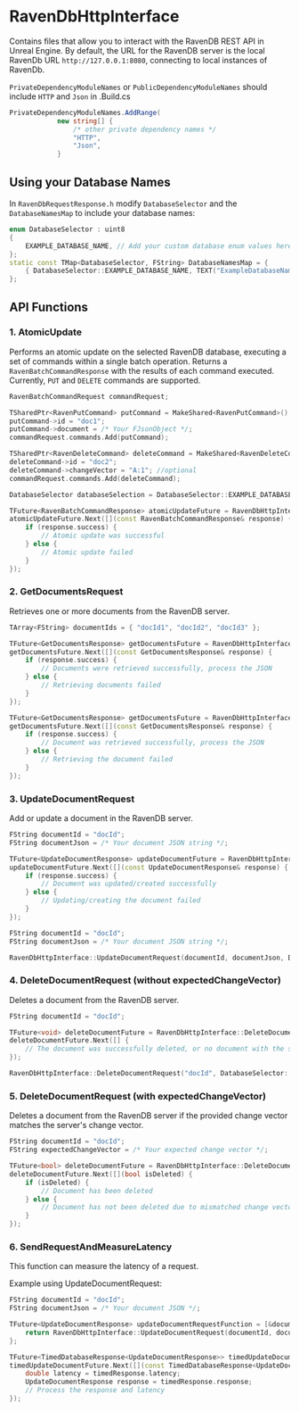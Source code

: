 # RavenDbHttpInterface

Contains files that allow you to interact with the RavenDB REST API in Unreal Engine. By default, the URL for the RavenDB server is the local RavenDb URL `http://127.0.0.1:8080`, connecting to local instances of RavenDb.

`PrivateDependencyModuleNames` or `PublicDependencyModuleNames` should include `HTTP` and `Json` in .Build.cs
```cs
PrivateDependencyModuleNames.AddRange(
            new string[] {         
                /* other private dependency names */       
                "HTTP",
                "Json",
            }
```

## Using your Database Names

In `RavenDbRequestResponse.h` modify `DatabaseSelector` and the `DatabaseNamesMap` to include your database names:
```cpp
enum DatabaseSelector : uint8
{
    EXAMPLE_DATABASE_NAME, // Add your custom database enum values here
};
static const TMap<DatabaseSelector, FString> DatabaseNamesMap = {
    { DatabaseSelector::EXAMPLE_DATABASE_NAME, TEXT("ExampleDatabaseName") },  // Add your custom database names here
};
```

## API Functions

### 1. AtomicUpdate

Performs an atomic update on the selected RavenDB database, executing a set of commands within a single batch operation. Returns a `RavenBatchCommandResponse` with the results of each command executed. Currently, `PUT` and `DELETE` commands are supported.

```cpp
RavenBatchCommandRequest commandRequest;

TSharedPtr<RavenPutCommand> putCommand = MakeShared<RavenPutCommand>();
putCommand->id = "doc1";
putCommand->document = /* Your FJsonObject */;
commandRequest.commands.Add(putCommand);

TSharedPtr<RavenDeleteCommand> deleteCommand = MakeShared<RavenDeleteCommand>();
deleteCommand->id = "doc2";
deleteCommand->changeVector = "A:1"; //optional
commandRequest.commands.Add(deleteCommand);

DatabaseSelector databaseSelection = DatabaseSelector::EXAMPLE_DATABASE_NAME;

TFuture<RavenBatchCommandResponse> atomicUpdateFuture = RavenDbHttpInterface::AtomicUpdate(commandRequest, databaseSelection);
atomicUpdateFuture.Next([](const RavenBatchCommandResponse& response) {
    if (response.success) {
        // Atomic update was successful
    } else {
        // Atomic update failed
    }
});
```

### 2. GetDocumentsRequest

Retrieves one or more documents from the RavenDB server.

```cpp
TArray<FString> documentIds = { "docId1", "docId2", "docId3" };

TFuture<GetDocumentsResponse> getDocumentsFuture = RavenDbHttpInterface::GetDocumentsRequest(documentIds, DatabaseSelector::EXAMPLE_DATABASE_NAME);
getDocumentsFuture.Next([](const GetDocumentsResponse& response) {
    if (response.success) {
        // Documents were retrieved successfully, process the JSON
    } else {
        // Retrieving documents failed
    }
});
```

```cpp
TFuture<GetDocumentsResponse> getDocumentsFuture = RavenDbHttpInterface::GetDocumentsRequest({ "docId1" }, DatabaseSelector::EXAMPLE_DATABASE_NAME);
getDocumentsFuture.Next([](const GetDocumentsResponse& response) {
    if (response.success) {
        // Document was retrieved successfully, process the JSON
    } else {
        // Retrieving the document failed
    }
});
```

### 3. UpdateDocumentRequest

Add or update a document in the RavenDB server.

```cpp
FString documentId = "docId";
FString documentJson = /* Your document JSON string */;

TFuture<UpdateDocumentResponse> updateDocumentFuture = RavenDbHttpInterface::UpdateDocumentRequest(documentId, documentJson, DatabaseSelector::EXAMPLE_DATABASE_NAME);
updateDocumentFuture.Next([](const UpdateDocumentResponse& response) {
    if (response.success) {
        // Document was updated/created successfully
    } else {
        // Updating/creating the document failed
    }
});
```

```cpp
FString documentId = "docId";
FString documentJson = /* Your document JSON string */;

RavenDbHttpInterface::UpdateDocumentRequest(documentId, documentJson, DatabaseSelector::EXAMPLE_DATABASE_NAME);
```

### 4. DeleteDocumentRequest (without expectedChangeVector)

Deletes a document from the RavenDB server.

```cpp
FString documentId = "docId";

TFuture<void> deleteDocumentFuture = RavenDbHttpInterface::DeleteDocumentRequest(documentId, DatabaseSelector::EXAMPLE_DATABASE_NAME);
deleteDocumentFuture.Next([] {
    // The document was successfully deleted, or no document with the specified ID exists.
});
```

```cpp
RavenDbHttpInterface::DeleteDocumentRequest("docId", DatabaseSelector::EXAMPLE_DATABASE_NAME);
```

### 5. DeleteDocumentRequest (with expectedChangeVector)

Deletes a document from the RavenDB server if the provided change vector matches the server's change vector.

```cpp
FString documentId = "docId";
FString expectedChangeVector = /* Your expected change vector */;

TFuture<bool> deleteDocumentFuture = RavenDbHttpInterface::DeleteDocumentRequest(documentId, expectedChangeVector, DatabaseSelector::EXAMPLE_DATABASE_NAME);
deleteDocumentFuture.Next([](bool isDeleted) {
    if (isDeleted) {
        // Document has been deleted
    } else {
        // Document has not been deleted due to mismatched change vector
    }
});
```

### 6. SendRequestAndMeasureLatency

This function can measure the latency of a request.

Example using UpdateDocumentRequest:
```cpp
FString documentId = "docId";
FString documentJson = /* Your document JSON */;

TFuture<UpdateDocumentResponse> updateDocumentRequestFunction = [&documentId, &documentJson]() -> TFuture<UpdateDocumentResponse> {
    return RavenDbHttpInterface::UpdateDocumentRequest(documentId, documentJson, DatabaseSelector::EXAMPLE_DATABASE_NAME);
};

TFuture<TimedDatabaseResponse<UpdateDocumentResponse>> timedUpdateDocumentFuture = RavenDbHttpInterface::SendRequestAndMeasureLatency(updateDocumentRequestFunction);
timedUpdateDocumentFuture.Next([](const TimedDatabaseResponse<UpdateDocumentResponse>& timedResponse) {
    double latency = timedResponse.latency;
    UpdateDocumentResponse response = timedResponse.response;
    // Process the response and latency
});
```